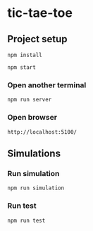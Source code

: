 # tic-tae-toe

## Project setup

```
npm install
```

```
npm start
```

### Open another terminal

```
npm run server
```

### Open browser

```
http://localhost:5100/
```

## Simulations

### Run simulation

```
npm run simulation
```

### Run test

```
npm run test
```
